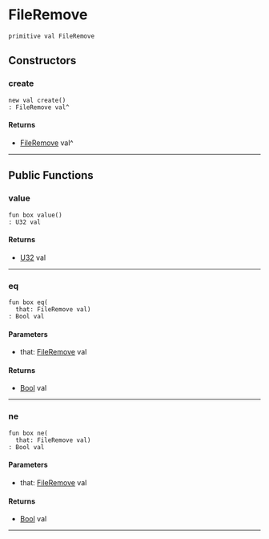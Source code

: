 # FileRemove

```pony
primitive val FileRemove
```

## Constructors

### create

```pony
new val create()
: FileRemove val^
```

#### Returns

* [FileRemove](files-FileRemove) val^

---

## Public Functions

### value

```pony
fun box value()
: U32 val
```

#### Returns

* [U32](builtin-U32) val

---

### eq

```pony
fun box eq(
  that: FileRemove val)
: Bool val
```
#### Parameters

*   that: [FileRemove](files-FileRemove) val

#### Returns

* [Bool](builtin-Bool) val

---

### ne

```pony
fun box ne(
  that: FileRemove val)
: Bool val
```
#### Parameters

*   that: [FileRemove](files-FileRemove) val

#### Returns

* [Bool](builtin-Bool) val

---

